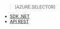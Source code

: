 ﻿> [AZURE.SELECTOR]
- [SDK .NET](../articles/media-services-dotnet-configure-asset-delivery-policy.md)
- [API REST](../articles/media-services-rest-configure-asset-delivery-policy.md)


<!--HONumber=52--> 

